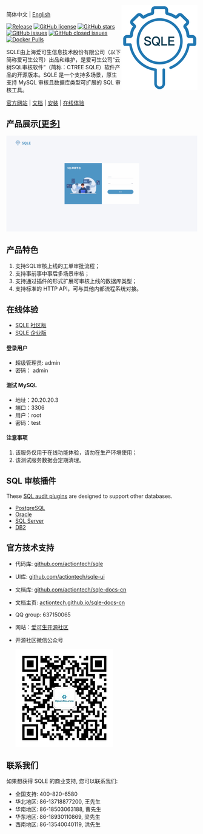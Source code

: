 <img align="right" src="./SQLE_logo.png">

简体中文 | [English](./README_en.md)

[![Release](https://img.shields.io/github/release/actiontech/sqle.svg?style=flat-square)](https://github.com/actiontech/sqle/releases)
[![GitHub license](https://img.shields.io/github/license/actiontech/sqle.svg)](https://github.com/actiontech/sqle/blob/main/LICENSE)
[![GitHub stars](https://img.shields.io/github/stars/actiontech/sqle.svg)](https://github.com/actiontech/sqle/stargazers)
[![GitHub issues](https://img.shields.io/github/issues/actiontech/sqle.svg)](https://github.com/actiontech/sqle/issues)
[![GitHub closed issues](https://img.shields.io/github/issues-closed-raw/actiontech/sqle.svg)](https://github.com/actiontech/sqle/issues?q=is%3Aissue+is%3Aclosed)
[![Docker Pulls](https://img.shields.io/docker/pulls/actiontech/sqle-ce.svg)](https://hub.docker.com/r/actiontech/sqle-ce)

SQLE由上海爱可生信息技术股份有限公司（以下简称爱可生公司）出品和维护，是爱可生公司“云树SQL审核软件”（简称：CTREE SQLE）软件产品的开源版本。SQLE 是一个支持多场景，原生支持 MySQL 审核且数据库类型可扩展的 SQL 审核工具。

[官方网站](https://opensource.actionsky.com/sqle/) | [文档](https://actiontech.github.io/sqle-docs-cn/) | [安装](https://actiontech.github.io/sqle-docs-cn/2.deploy/overview.html) | [在线体验](https://actiontech.github.io/sqle-docs-cn/0.overview/1_online_demo.html)

## 产品展示[[更多]](https://actiontech.github.io/sqle-docs-cn/0.overview/2_product_show.html)
![product_show](./SQLE_product_show.gif)

## 产品特色
1. 支持SQL审核上线的工单审批流程；
2. 支持事前事中事后多场景审核；
3. 支持通过插件的形式扩展可审核上线的数据库类型；
4. 支持标准的 HTTP API，可与其他内部流程系统对接。

## 在线体验
* [SQLE 社区版](http://demo.sqle.actionsky.com/)
* [SQLE 企业版](http://demo.sqle.actionsky.com:8889/)
#### 登录用户
* 超级管理员: admin
* 密码： admin
#### 测试 MySQL
* 地址：20.20.20.3
* 端口：3306
* 用户：root
* 密码：test
#### 注意事项
1. 该服务仅用于在线功能体验，请勿在生产环境使用；
2. 该测试服务数据会定期清理。

## SQL 审核插件
These [SQL audit plugins](https://actiontech.github.io/sqle-docs-cn/3.modules/3.7_auditplugin/overview.html) are designed to support other databases.
* [PostgreSQL](https://github.com/actiontech/sqle-pg-plugin)
* [Oracle](https://github.com/actiontech/sqle-oracle-plugin)
* [SQL Server](https://github.com/actiontech/sqle-ms-plugin)
* [DB2](https://github.com/actiontech/sqle-db2-plugin)

## 官方技术支持
- 代码库: [github.com/actiontech/sqle](https://github.com/actiontech/sqle)
- UI库: [github.com/actiontech/sqle-ui](https://github.com/actiontech/sqle-ui)
- 文档库: [github.com/actiontech/sqle-docs-cn](https://github.com/actiontech/sqle-docs-cn)
- 文档主页: [actiontech.github.io/sqle-docs-cn](https://actiontech.github.io/sqle-docs-cn/)
- QQ group: 637150065
- 网站：[爱可生开源社区](https://opensource.actionsky.com)
- 开源社区微信公众号

  ![QR_code](./QR_code.png)

## 联系我们
如果想获得 SQLE 的商业支持, 您可以联系我们:
* 全国支持: 400-820-6580
* 华北地区: 86-13718877200, 王先生
* 华南地区: 86-18503063188, 曹先生
* 华东地区: 86-18930110869, 梁先生
* 西南地区: 86-13540040119, 洪先生
